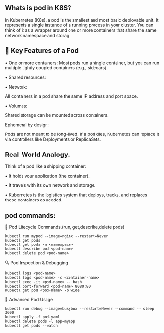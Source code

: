 Whats is pod in K8S?
--------------------

In Kubernetes (K8s), a pod is the smallest and most basic deployable unit. It represents a single instance of a running process in your cluster. You can think of it as a wrapper around one or more containers that share the same network namespace and storag

🧩 Key Features of a Pod
-------------------------

• One or more containers:
Most pods run a single container, but you can run multiple tightly coupled containers (e.g., sidecars).

• Shared resources:

• Network: 

All containers in a pod share the same IP address and port space.

• Volumes: 

Shared storage can be mounted across containers.
 
Ephemeral by design: 

Pods are not meant to be long-lived. If a pod dies, Kubernetes can replace it via controllers like Deployments or ReplicaSets.

Real-World Analogy.
-------------------

Think of a pod like a shipping container:

• 	It holds your application (the container).

• 	It travels with its own network and storage.

• 	Kubernetes is the logistics system that deploys, tracks, and replaces these containers as needed.

pod commands:
-------------

🚀 Pod Lifecycle Commands.(run, get,describe,delete pods)

    kubectl run mypod --image=nginx --restart=Never 
    kubectl get pods 
    kubectl get pods -n <namespace> 
    kubectl describe pod <pod-name> 
    kubectl delete pod <pod-name> 
    
🔍 Pod Inspection & Debugging

    kubectl logs <pod-name> 
    kubectl logs <pod-name> -c <container-name> 
    kubectl exec -it <pod-name> -- bash 
    kubectl port-forward <pod-name> 8080:80 
    kubectl get pod <pod-name> -o wide 

🧪 Advanced Pod Usage

    kubectl run debug --image=busybox --restart=Never --command -- sleep 3600 
    kubectl apply -f pod.yaml 
    kubectl delete pods -l app=myapp 
    kubectl get pods --watch 















